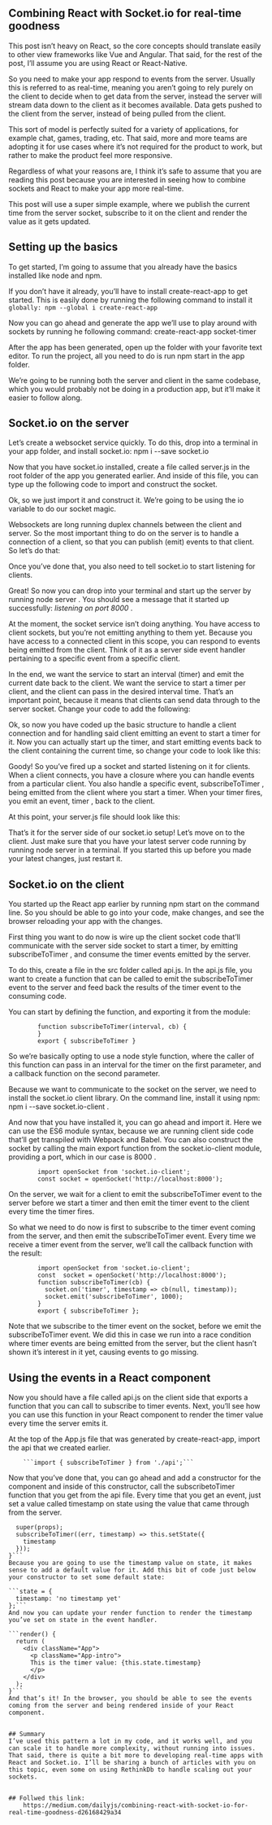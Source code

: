 ## Combining React with Socket.io for real-time goodness
This post isn’t heavy on React, so the core concepts should translate easily to other view frameworks like Vue and Angular. That said, for the rest of the post, I’ll assume you are using React or React-Native.

So you need to make your app respond to events from the server. Usually this is referred to as real-time, meaning you aren’t going to rely purely on the client to decide when to get data from the server, instead the server will stream data down to the client as it becomes available. Data gets pushed to the client from the server, instead of being pulled from the client.

This sort of model is perfectly suited for a variety of applications, for example chat, games, trading, etc. That said, more and more teams are adopting it for use cases where it’s not required for the product to work, but rather to make the product feel more responsive.

Regardless of what your reasons are, I think it’s safe to assume that you are reading this post because you are interested in seeing how to combine sockets and React to make your app more real-time.

This post will use a super simple example, where we publish the current time from the server socket, subscribe to it on the client and render the value as it gets updated.


## Setting up the basics
To get started, I’m going to assume that you already have the basics installed like node and npm.

If you don’t have it already, you’ll have to install create-react-app to get started. This is easily done by running the following command to install it      ``` globally: npm --global i create-react-app```

Now you can go ahead and generate the app we’ll use to play around with sockets by running he following command: create-react-app socket-timer

After the app has been generated, open up the folder with your favorite text editor. To run the project, all you need to do is run npm start in the app folder.

We’re going to be running both the server and client in the same codebase, which you would probably not be doing in a production app, but it’ll make it easier to follow along.

## Socket.io on the server
Let’s create a websocket service quickly. To do this, drop into a terminal in your app folder, and install socket.io: npm i --save socket.io

Now that you have socket.io installed, create a file called server.js in the root folder of the app you generated earlier. And inside of this file, you can type up the following code to import and construct the socket.


Ok, so we just import it and construct it. We’re going to be using the io variable to do our socket magic.

Websockets are long running duplex channels between the client and server. So the most important thing to do on the server is to handle a connection of a client, so that you can publish (emit) events to that client. So let’s do that:


Once you’ve done that, you also need to tell socket.io to start listening for clients.


Great! So now you can drop into your terminal and start up the server by running node server . You should see a message that it started up successfully: *listening on port 8000* .

At the moment, the socket service isn’t doing anything. You have access to client sockets, but you’re not emitting anything to them yet. Because you have access to a connected client in this scope, you can respond to events being emitted from the client. Think of it as a server side event handler pertaining to a specific event from a specific client.

In the end, we want the service to start an interval (timer) and emit the current date back to the client. We want the service to start a timer per client, and the client can pass in the desired interval time. That’s an important point, because it means that clients can send data through to the server socket. Change your code to add the following:


Ok, so now you have coded up the basic structure to handle a client connection and for handling said client emitting an event to start a timer for it. Now you can actually start up the timer, and start emitting events back to the client containing the current time, so change your code to look like this:


Goody! So you’ve fired up a socket and started listening on it for clients. When a client connects, you have a closure where you can handle events from a particular client. You also handle a specific event, subscribeToTimer , being emitted from the client where you start a timer. When your timer fires, you emit an event, timer , back to the client.

At this point, your server.js file should look like this:


That’s it for the server side of our socket.io setup! Let’s move on to the client. Just make sure that you have your latest server code running by running node server in a terminal. If you started this up before you made your latest changes, just restart it.

## Socket.io on the client
You started up the React app earlier by running npm start on the command line. So you should be able to go into your code, make changes, and see the browser reloading your app with the changes.

First thing you want to do now is wire up the client socket code that’ll communicate with the server side socket to start a timer, by emitting subscribeToTimer , and consume the timer events emitted by the server.

To do this, create a file in the src folder called api.js. In the api.js file, you want to create a function that can be called to emit the subscribeToTimer event to the server and feed back the results of the timer event to the consuming code.

You can start by defining the function, and exporting it from the module:
```
        function subscribeToTimer(interval, cb) {
        } 
        export { subscribeToTimer }
```
So we’re basically opting to use a node style function, where the caller of this function can pass in an interval for the timer on the first parameter, and a callback function on the second parameter.

Because we want to communicate to the socket on the server, we need to install the socket.io client library. On the command line,
 install it using npm: 
         npm i --save socket.io-client .

And now that you have installed it, you can go ahead and import it. Here we can use the ES6 module syntax, because we are running client side code that’ll get transpiled with Webpack and Babel. You can also construct the socket by calling the main export function from the socket.io-client module, providing a port, which in our case is 8000 .
```
        import openSocket from 'socket.io-client';
        const socket = openSocket('http://localhost:8000');
```
On the server, we wait for a client to emit the subscribeToTimer event to the server before we start a timer and then emit the timer event to the client every time the timer fires.

So what we need to do now is first to subscribe to the timer event coming from the server, and then emit the subscribeToTimer event. Every time we receive a timer event from the server, we’ll call the callback function with the result:
```
        import openSocket from 'socket.io-client';
        const  socket = openSocket('http://localhost:8000');
        function subscribeToTimer(cb) {
          socket.on('timer', timestamp => cb(null, timestamp));
          socket.emit('subscribeToTimer', 1000);
        }
        export { subscribeToTimer };
```
Note that we subscribe to the timer event on the socket, before we emit the subscribeToTimer event. We did this in case we run into a race condition where timer events are being emitted from the server, but the client hasn’t shown it’s interest in it yet, causing events to go missing.

## Using the events in a React component
Now you should have a file called api.js on the client side that exports a function that you can call to subscribe to timer events. Next, you’ll see how you can use this function in your React component to render the timer value every time the server emits it.

At the top of the App.js file that was generated by create-react-app, import the api that we created earlier.

        ```import { subscribeToTimer } from './api';```
Now that you’ve done that, you can go ahead and add a constructor for the component and inside of this constructor, call the subscribetoTimer function that you get from the api file. Every time that you get an event, just set a value called timestamp on state using the value that came through from the server.

```constructor(props) {
  super(props);
  subscribeToTimer((err, timestamp) => this.setState({ 
    timestamp 
  }));
}```
Because you are going to use the timestamp value on state, it makes sense to add a default value for it. Add this bit of code just below your constructor to set some default state:

```state = {
  timestamp: 'no timestamp yet'
};```
And now you can update your render function to render the timestamp you’ve set on state in the event handler.

```render() {
  return (
    <div className="App">
      <p className="App-intro">
      This is the timer value: {this.state.timestamp}
      </p>
    </div>
  );
}```
And that’s it! In the browser, you should be able to see the events coming from the server and being rendered inside of your React component.


## Summary
I’ve used this pattern a lot in my code, and it works well, and you can scale it to handle more complexity, without running into issues. That said, there is quite a bit more to developing real-time apps with React and Socket.io. I’ll be sharing a bunch of articles with you on this topic, even some on using RethinkDb to handle scaling out your sockets.


## Follwed this link:
    https://medium.com/dailyjs/combining-react-with-socket-io-for-real-time-goodness-d26168429a34
